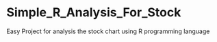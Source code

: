 # Simple_R_Analysis_For_Stock
Easy Project for analysis the stock chart using R programming language
